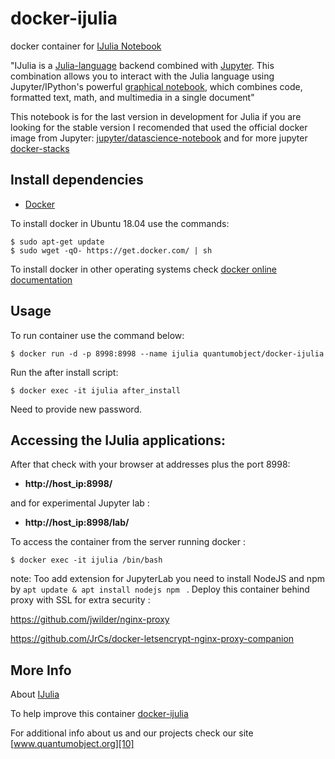 # docker-ijulia

docker container for [IJulia Notebook][3]

"IJulia is a [Julia-language][6] backend combined with [Jupyter][8]. This combination allows you to interact with the Julia language using Jupyter/IPython's powerful [graphical notebook][9], which combines code, formatted text, math, and multimedia in a single document"

This notebook is for the last version in development for Julia if you are looking for the stable version I recomended that used the official docker image from Jupyter:  [jupyter/datascience-notebook][11]   and for more jupyter [docker-stacks][12]

## Install dependencies

  - [Docker][2]

To install docker in Ubuntu 18.04 use the commands:

    $ sudo apt-get update
    $ sudo wget -qO- https://get.docker.com/ | sh

 To install docker in other operating systems check [docker online documentation][4]

## Usage

To run container use the command below:

    $ docker run -d -p 8998:8998 --name ijulia quantumobject/docker-ijulia

Run the after install script:

    $ docker exec -it ijulia after_install

Need to provide new password.

## Accessing the IJulia applications:

After that check with your browser at addresses plus the port 8998:

  - **http://host_ip:8998/**
  
  and for experimental Jupyter lab : 
  
   - **http://host_ip:8998/lab/**

To access the container from the server running docker :

    $ docker exec -it ijulia /bin/bash

note: Too add extension for JupyterLab you need to install NodeJS and npm by `apt update & apt install nodejs npm ` . Deploy this container behind proxy with SSL for extra security :

https://github.com/jwilder/nginx-proxy

https://github.com/JrCs/docker-letsencrypt-nginx-proxy-companion

## More Info

About [IJulia][3]

To help improve this container [docker-ijulia][5]

For additional info about us and our projects check our site [www.quantumobject.org][10]

[2]:https://www.docker.com
[3]:https://github.com/JuliaLang/IJulia.jl
[4]:http://docs.docker.com
[5]:https://github.com/QuantumObject/docker-ijulia
[6]:http://julialang.org
[7]:http://ipython.org
[8]:http://jupyter.org
[9]:http://ipython.org/notebook.html
[10]:https://www.quantumobject.org
[11]:https://github.com/jupyter/docker-stacks/tree/master/datascience-notebook
[12]:https://github.com/jupyter/docker-stacks
